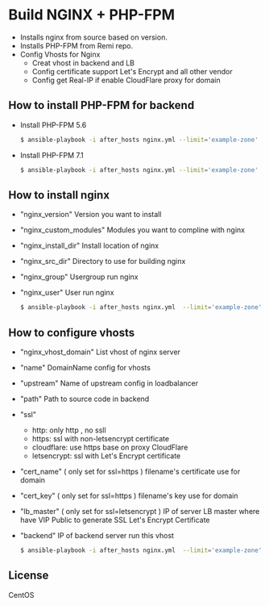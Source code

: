 Build NGINX + PHP-FPM
=========

* Installs nginx from source based on version.
* Installs PHP-FPM from Remi repo.
* Config Vhosts for Nginx
   - Creat vhost in backend and LB
   - Config certificate support Let's Encrypt and all other vendor
   - Config get Real-IP if enable CloudFlare proxy for domain

How to install PHP-FPM for backend
-------------------------------------------
* Install PHP-FPM 5.6

    ```bash
    $ ansible-playbook -i after_hosts nginx.yml --limit='example-zone' --tags=php5.6_install
    ```

* Install PHP-FPM 7.1

    ```bash
    $ ansible-playbook -i after_hosts nginx.yml --limit='example-zone' --tags=php7.1_install
    ```

How to install nginx
-----------------------------
* "nginx_version" Version you want to install
* "nginx_custom_modules" Modules you want to compline with nginx
* "nginx_install_dir" Install location of nginx
* "nginx_src_dir" Directory to use for building nginx
* "nginx_group" Usergroup run nginx
* "nginx_user" User run nginx

    ```bash
    $ ansible-playbook -i after_hosts nginx.yml  --limit='example-zone' --tags=nginx_install
    ```

How to configure vhosts
--------------------------------
* "nginx_vhost_domain" List vhost of nginx server
* "name" DomainName config for vhosts
* "upstream" Name of upstream config in loadbalancer
* "path" Path to source code in backend
* "ssl" 
   - http: only http , no ssll
   - https: ssl with non-letsencrypt certificate
   - cloudflare: use https base on proxy CloudFlare
   - letsencrypt: ssl with Let's Encrypt certificate
* "cert_name" ( only set for ssl=https ) filename's certificate use for domain
* "cert_key" ( only set for ssl=https ) filename's key use for domain
* "lb_master" ( only set for ssl=letsencrypt ) IP of server LB master where have VIP Public to generate SSL Let's Encrypt Certificate
* "backend" IP of backend server run this vhost

    ```bash
    $ ansible-playbook -i after_hosts nginx.yml  --limit='example-zone' --tags=nginx_vhost
    ```

License
-------

CentOS
